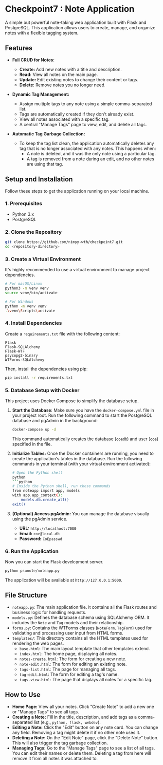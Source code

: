 # Checkpoint7 : Note Application

A simple but powerful note-taking web application built with Flask and PostgreSQL. This application allows users to create, manage, and organize notes with a flexible tagging system.

## Features

* **Full CRUD for Notes:**
    * **Create:** Add new notes with a title and description.
    * **Read:** View all notes on the main page.
    * **Update:** Edit existing notes to change their content or tags.
    * **Delete:** Remove notes you no longer need.

* **Dynamic Tag Management:**
    * Assign multiple tags to any note using a simple comma-separated list.
    * Tags are automatically created if they don't already exist.
    * View all notes associated with a specific tag.
    * A central "Manage Tags" page to view, edit, and delete all tags.

* **Automatic Tag Garbage Collection:**
    * To keep the tag list clean, the application automatically deletes any tag that is no longer associated with any notes. This happens when:
        * A note is deleted, and it was the only note using a particular tag.
        * A tag is removed from a note during an edit, and no other notes are using that tag.


## Setup and Installation

Follow these steps to get the application running on your local machine.

### 1. Prerequisites

* Python 3.x
* PostgreSQL

### 2. Clone the Repository

```bash
git clone https://github.com/nimpy-wth/checkpoint7.git
cd <repository-directory>
```

### 3. Create a Virtual Environment

It's highly recommended to use a virtual environment to manage project dependencies.

```bash
# For macOS/Linux
python3 -m venv venv
source venv/bin/activate

# For Windows
python -m venv venv
.\venv\Scripts\activate
```

### 4. Install Dependencies

Create a `requirements.txt` file with the following content:

```
Flask
Flask-SQLAlchemy
Flask-WTF
psycopg2-binary
WTForms-SQLAlchemy
```

Then, install the dependencies using pip:

```bash
pip install -r requirements.txt
```

### 5. Database Setup with Docker

This project uses Docker Compose to simplify the database setup.

1.  **Start the Database:**
    Make sure you have the `docker-compose.yml` file in your project root. Run the following command to start the PostgreSQL database and pgAdmin in the background:
    ```bash
    docker-compose up -d
    ```
    This command automatically creates the database (`coedb`) and user (`coe`) specified in the file.

2.  **Initialize Tables:**
    Once the Docker containers are running, you need to create the application's tables in the database. Run the following commands in your terminal (with your virtual environment activated):
    ```bash
    # Open the Python shell
    python
    ```python
    # Inside the Python shell, run these commands
    from noteapp import app, models
    with app.app_context():
        models.db.create_all()
    exit()
    ```

3.  **(Optional) Access pgAdmin:**
    You can manage the database visually using the pgAdmin service.
    * **URL:** `http://localhost:7080`
    * **Email:** `coe@local.db`
    * **Password:** `CoEpasswd`


### 6. Run the Application

Now you can start the Flask development server.

```bash
python psunote/noteapp.py
```

The application will be available at `http://127.0.0.1:5000`.

## File Structure

* `noteapp.py`: The main application file. It contains all the Flask routes and business logic for handling requests.
* `models.py`: Defines the database schema using SQLAlchemy ORM. It includes the `Note` and `Tag` models and their relationship.
* `forms.py`: Contains the WTForms classes (`NoteForm`, `TagForm`) used for validating and processing user input from HTML forms.
* `templates/`: This directory contains all the HTML templates used for rendering the web pages.
    * `base.html`: The main layout template that other templates extend.
    * `index.html`: The home page, displaying all notes.
    * `notes-create.html`: The form for creating a new note.
    * `note-edit.html`: The form for editing an existing note.
    * `tags-list.html`: The page for managing all tags.
    * `tag-edit.html`: The form for editing a tag's name.
    * `tags-view.html`: The page that displays all notes for a specific tag.

## How to Use

* **Home Page:** View all your notes. Click "Create Note" to add a new one or "Manage Tags" to see all tags.
* **Creating a Note:** Fill in the title, description, and add tags as a comma-separated list (e.g., `python, flask, webdev`).
* **Editing a Note:** Click the "Edit" button on any note card. You can change any field. Removing a tag might delete it if no other note uses it.
* **Deleting a Note:** On the "Edit Note" page, click the "Delete Note" button. This will also trigger the tag garbage collection.
* **Managing Tags:** Go to the "Manage Tags" page to see a list of all tags. You can edit their names or delete them. Deleting a tag from here will remove it from all notes it was attached to.
